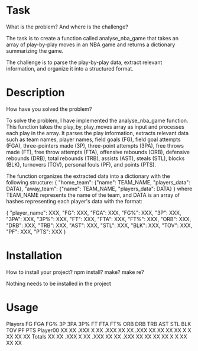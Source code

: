 # Task
What is the problem? And where is the challenge?

The task is to create a function called analyse_nba_game that takes an array of play-by-play moves in an NBA game and returns a dictionary summarizing the game. 

The challenge is to parse the play-by-play data, extract relevant information, and organize it into a structured format.


# Description
How have you solved the problem?

To solve the problem, I have implemented the analyse_nba_game function. This function takes the play_by_play_moves array as input and processes each play in the array. It parses the play information, extracts relevant data such as team names, player names, field goals (FG), field goal attempts (FGA), three-pointers made (3P), three-point attempts (3PA), free throws made (FT), free throw attempts (FTA), offensive rebounds (ORB), defensive rebounds (DRB), total rebounds (TRB), assists (AST), steals (STL), blocks (BLK), turnovers (TOV), personal fouls (PF), and points (PTS).

The function organizes the extracted data into a dictionary with the following structure:
{
    "home_team": {"name": TEAM_NAME, "players_data": DATA},
    "away_team": {"name": TEAM_NAME, "players_data": DATA}
}
where TEAM_NAME represents the name of the team, and DATA is an array of hashes representing each player's data with the format:

{
    "player_name": XXX,
    "FG": XXX,
    "FGA": XXX,
    "FG%": XXX,
    "3P": XXX,
    "3PA": XXX,
    "3P%": XXX,
    "FT": XXX,
    "FTA": XXX,
    "FT%": XXX,
    "ORB": XXX,
    "DRB": XXX,
    "TRB": XXX,
    "AST": XXX,
    "STL": XXX,
    "BLK": XXX,
    "TOV": XXX,
    "PF": XXX,
    "PTS": XXX
}



# Installation
How to install your project? npm install? make? make re?

Nothing needs to be installed in the project


# Usage
Players	FG	FGA	FG%	3P	3PA	3P%	FT	FTA	FT%	ORB	DRB	TRB	AST	STL	BLK	TOV	PF	PTS
Player00	XX	XX	.XXX	X	XX	.XXX	XX	XX	.XXX	XX	XX	XX	XX	X	X	XX	XX	XX
Totals	XX	XX	.XXX	X	XX	.XXX	XX	XX	.XXX	XX	XX	XX	XX	X	X	XX	XX	XX

